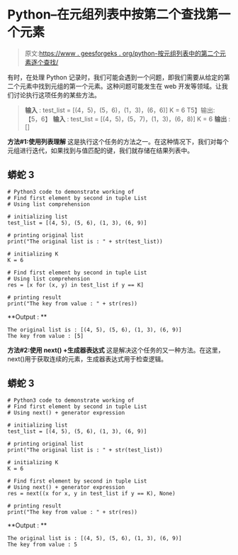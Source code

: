 # Python–在元组列表中按第二个查找第一个元素

> 原文:[https://www . geesforgeks . org/python-按元组列表中的第二个元素逐个查找/](https://www.geeksforgeeks.org/python-find-first-element-by-second-in-tuple-list/)

有时，在处理 Python 记录时，我们可能会遇到一个问题，即我们需要从给定的第二个元素中找到元组的第一个元素。这种问题可能发生在 web 开发等领域。让我们讨论执行这项任务的某些方法。

> **输入** :
> test_list = [(4，5)，(5，6)，(1，3)，(6，6)]
> K = 6
> T5】输出:【5，6】
> **输入** :
> test_list = [(4，5)，(5，7)，(1，3)，(6，8)]
> K = 6
> **输出** : []

**方法#1:使用列表理解**
这是执行这个任务的方法之一。在这种情况下，我们对每个元组进行迭代，如果找到与值匹配的键，我们就存储在结果列表中。

## 蟒蛇 3

```
# Python3 code to demonstrate working of
# Find first element by second in tuple List
# Using list comprehension

# initializing list
test_list = [(4, 5), (5, 6), (1, 3), (6, 9)]

# printing original list
print("The original list is : " + str(test_list))

# initializing K
K = 6

# Find first element by second in tuple List
# Using list comprehension
res = [x for (x, y) in test_list if y == K]

# printing result
print("The key from value : " + str(res))
```

**Output : **

```
The original list is : [(4, 5), (5, 6), (1, 3), (6, 9)]
The key from value : [5]
```

**方法#2:使用 next() +生成器表达式**
这是解决这个任务的又一种方法。在这里，next()用于获取连续的元素，生成器表达式用于检查逻辑。

## 蟒蛇 3

```
# Python3 code to demonstrate working of
# Find first element by second in tuple List
# Using next() + generator expression

# initializing list
test_list = [(4, 5), (5, 6), (1, 3), (6, 9)]

# printing original list
print("The original list is : " + str(test_list))

# initializing K
K = 6

# Find first element by second in tuple List
# Using next() + generator expression
res = next((x for x, y in test_list if y == K), None)

# printing result
print("The key from value : " + str(res))
```

**Output : **

```
The original list is : [(4, 5), (5, 6), (1, 3), (6, 9)]
The key from value : 5
```